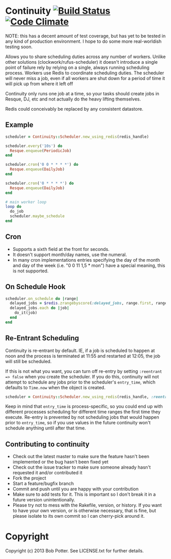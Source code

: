 # Continuity [![Build Status](https://travis-ci.org/bpot/continuity.png?branch=master)](https://travis-ci.org/bpot/continuity) [![Code Climate](https://codeclimate.com/github/bpot/continuity.png)](https://codeclimate.com/github/bpot/continuity)

NOTE: this has a decent amount of test coverage, but has yet to be tested in any kind of production environment. I hope to do some more real-worldish testing soon.

Allows you to share scheduling duties across any number of workers. Unlike other solutions (clockwork/rufus-scheduler) it doesn't introduce a single point of failure rely by relying on a single, always running scheduling process.  Workers use Redis to coordinate scheduling duties.  The scheduler will never miss a job, even if all workers are shut down for a period of time it will pick up from where it left off

Continuity only runs one job at a time, so your tasks should create jobs in Resque, DJ, etc and not actually do the heavy lifting themselves.

Redis could conceivably be replaced by any consistent datastore.

## Example
  
``` ruby
scheduler = Continuity::Scheduler.new_using_redis(redis_handle)

scheduler.every('10s') do
  Resque.enqueue(PeriodicJob)
end

scheduler.cron('0 0 * * * *') do
  Resque.enqueue(DailyJob)
end

scheduler.cron('0 * * * *') do
  Resque.enqueue(DailyJob)
end

# main worker loop
loop do
  do_job
  scheduler.maybe_schedule
end
```

## Cron

* Supports a sixth field at the front for seconds. 
* It doesn't support month/day names, use the numeral.  
* In many cron implementations entries specifying the day of the month and day of the week (i.e. "0 0 11 1,5 * mon") have a special meaning, this is not supported.

## On Schedule Hook

``` ruby
scheduler.on_schedule do |range|
  delayed_jobs = $redis.zrangebyscore(:delayed_jobs, range.first, range.last)
  delayed_jobs.each do |job|
    do_it(job)
  end
end
```


## Re-Entrant Scheduling

Continuity is re-entrant by default.  IE, if a job is scheduled to happen at noon and the process is terminated
at 11:55 and restarted at 12:05, the job will still be scheduled.  

If this is not what you want, you can turn off re-entry by setting `:reentrant => false` when you create the 
scheduler.  If you do this, continuity will not attempt to schedule any jobs prior to the scheduler's `entry_time`,
which defaults to `Time.now` when the object is created.  

``` ruby
scheduler = Continuity::Scheduler.new_using_redis(redis_handle, :reentrant => false, :entry_time => Time.now + 60)
```

Keep in mind that `entry_time` is process-specific, so you could end up with different processes scheduling for
different time ranges the first time they execute.  Re-entry is prevented by not scheduling jobs that would happen
prior to `entry_time`, so if you use values in the future continuity won't schedule anything until after that time.


## Contributing to continuity
 
* Check out the latest master to make sure the feature hasn't been implemented or the bug hasn't been fixed yet
* Check out the issue tracker to make sure someone already hasn't requested it and/or contributed it
* Fork the project
* Start a feature/bugfix branch
* Commit and push until you are happy with your contribution
* Make sure to add tests for it. This is important so I don't break it in a future version unintentionally.
* Please try not to mess with the Rakefile, version, or history. If you want to have your own version, or is otherwise necessary, that is fine, but please isolate to its own commit so I can cherry-pick around it.

# Copyright

Copyright (c) 2013 Bob Potter. See LICENSE.txt for further details.

